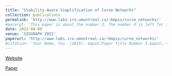 ```yaml
---
title: "Stability-Aware Simplification of Curve Networks"
collection: publications
permalink: 'http://www-labs.iro.umontreal.ca/~bmpix/curve_networks/'
#excerpt: 'This paper is about the number 3. The number 4 is left for future work.'
date: 2022-08-08
venue: 'SIGGRAPH 2022'
paperurl: 'http://www-labs.iro.umontreal.ca/~bmpix/curve_networks/'
#citation: 'Your Name, You. (2015). &quot;Paper Title Number 3.&quot; <i>Journal 1</i>. 1(3).'
---
```

[Website](http://www-labs.iro.umontreal.ca/~bmpix/curve_networks/) 

[Paper](http://www-labs.iro.umontreal.ca/~bmpix/curve_networks/files/curve_networks.pdf)